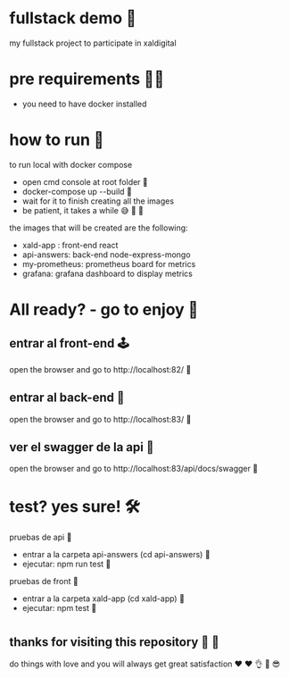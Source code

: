 # fullstack demo :wave:
my fullstack project to participate in  xaldigital

# pre requirements :technologist:

- you need to have docker installed

# how to run :brain:

to run local with docker compose
- open cmd console at root folder :footprints:
- docker-compose up --build :footprints:
- wait for it to finish creating all the images
- be patient, it takes a while :sweat_smile: :snail: :snail:

the images that will be created are the following:
- xald-app : front-end react
- api-answers: back-end node-express-mongo
- my-prometheus: prometheus board for metrics
- grafana: grafana dashboard to display metrics

# All ready? - go to enjoy :vulcan_salute:
## entrar al front-end :joystick:
open the browser and go to http://localhost:82/ :footprints:

## entrar al back-end :star2:
open the browser and go to http://localhost:83/ :footprints:

## ver el swagger de la api :yarn:
open the browser and go to http://localhost:83/api/docs/swagger :footprints:


# test? yes sure! :hammer_and_wrench:
pruebas de api :mage:
- entrar a la carpeta api-answers  (cd api-answers) :footprints:
- ejecutar: npm run test :crossed_fingers:

pruebas de front :mage:
- entrar a la carpeta xald-app  (cd xald-app) :footprints:
- ejecutar: npm test :crossed_fingers:

#
## thanks for visiting this repository :clap: :clap:
do things with love and you will always get great satisfaction :heart: :heart:
:ok_hand: :love_you_gesture: :sunglasses:

